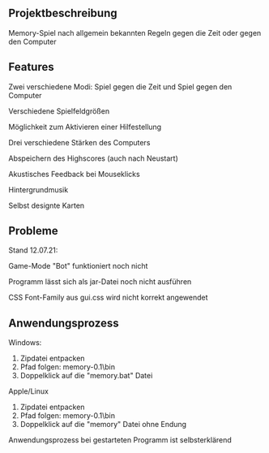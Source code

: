 ## **Projektbeschreibung**

Memory-Spiel nach allgemein bekannten Regeln gegen die Zeit oder gegen den Computer

## **Features**

Zwei verschiedene Modi: Spiel gegen die Zeit und Spiel gegen den Computer

Verschiedene Spielfeldgrößen

Möglichkeit zum Aktivieren einer Hilfestellung

Drei verschiedene Stärken des Computers

Abspeichern des Highscores (auch nach Neustart)

Akustisches Feedback bei Mouseklicks

Hintergrundmusik

Selbst designte Karten

## **Probleme**

Stand 12.07.21:

Game-Mode "Bot" funktioniert noch nicht

Programm lässt sich als jar-Datei noch nicht ausführen

CSS Font-Family aus gui.css wird nicht korrekt angewendet

## **Anwendungsprozess**

Windows: 

1. Zipdatei entpacken
2. Pfad folgen: memory-0.1\bin
3. Doppelklick auf die "memory.bat" Datei

Apple/Linux 

1. Zipdatei entpacken
2. Pfad folgen: memory-0.1\bin
3. Doppelklick auf die "memory" Datei ohne Endung

Anwendungsprozess bei gestarteten Programm ist selbsterklärend


